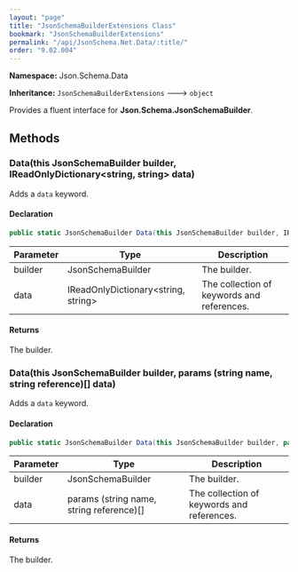 ```yaml
---
layout: "page"
title: "JsonSchemaBuilderExtensions Class"
bookmark: "JsonSchemaBuilderExtensions"
permalink: "/api/JsonSchema.Net.Data/:title/"
order: "9.02.004"
---
```

**Namespace:** Json.Schema.Data

**Inheritance:**
`JsonSchemaBuilderExtensions`
 🡒 
`object`

Provides a fluent interface for **Json.Schema.JsonSchemaBuilder**.

## Methods

### Data(this JsonSchemaBuilder builder, IReadOnlyDictionary\<string, string\> data)

Adds a `data` keyword.

#### Declaration

```c#
public static JsonSchemaBuilder Data(this JsonSchemaBuilder builder, IReadOnlyDictionary<string, string> data)
```

| Parameter | Type | Description |
|---|---|---|
| builder | JsonSchemaBuilder | The builder. |
| data | IReadOnlyDictionary\<string, string\> | The collection of keywords and references. |


#### Returns

The builder.

### Data(this JsonSchemaBuilder builder, params (string name, string reference)[] data)

Adds a `data` keyword.

#### Declaration

```c#
public static JsonSchemaBuilder Data(this JsonSchemaBuilder builder, params (string name, string reference)[] data)
```

| Parameter | Type | Description |
|---|---|---|
| builder | JsonSchemaBuilder | The builder. |
| data | params (string name, string reference)[] | The collection of keywords and references. |


#### Returns

The builder.

